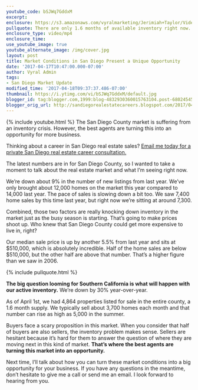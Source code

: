 ```yaml
---
youtube_code: bSJWq7GddxM
excerpt:
enclosure: https://s3.amazonaws.com/vyralmarketing/Jerimiah+Taylor/Videos/San+Diego/2017/Market+Conditions+in+San+Diego+Present+an+Unique+Opportunity+-+San+Diego+Real+Estate+Career.mp4
pullquote: There are only 1.6 months of available inventory right now.
enclosure_type: video/mp4
enclosure_time:
use_youtube_image: true
youtube_alternate_image: /img/cover.jpg
layout: post
title: Market Conditions in San Diego Present a Unique Opportunity
date: '2017-04-17T10:47:00.000-07:00'
author: Vyral Admin
tags:
- San Diego Market Update
modified_time: '2017-04-18T09:37:37.486-07:00'
thumbnail: https://i.ytimg.com/vi/bSJWq7GddxM/default.jpg
blogger_id: tag:blogger.com,1999:blog-4832930360015763104.post-6802454558368693412
blogger_orig_url: http://sandiegorealestatecareers.blogspot.com/2017/04/market-conditions-in-san-diego-present.html
---
```

{% include youtube.html %}
The San Diego County market is suffering from an inventory crisis. However, the best agents are turning this into an opportunity for more business.

Thinking about a career in San Diego real estate sales?
<a href="mailto:JTaylor@kw.com">Email me today for a private San Diego real estate career consultation.</a>

The latest numbers are in for San Diego County, so I wanted to take a moment to talk about the real estate market and what I’m seeing right now.

We’re down about 9% in the number of new listings from last year. We’ve only brought about 12,000 homes on the market this year compared to 14,000 last year. The pace of sales is slowing down a bit too. We saw 7,400 home sales by this time last year, but right now we’re sitting at around 7,300.

Combined, those two factors are really knocking down inventory in the market just as the busy season is starting. That’s going to make prices shoot up. Who knew that San Diego County could get more expensive to live in, right?

Our median sale price is up by another 5.5% from last year and sits at $510,000, which is absolutely incredible. Half of the home sales are below $510,000, but the other half are above that number. That’s a higher figure than we saw in 2006.

{% include pullquote.html %}

**The big question looming for Southern California is what will happen with our active inventory.** We’re down by 30% year-over-year.

As of April 1st, we had 4,864 properties listed for sale in the entire county, a 1.6 month supply. We typically sell about 3,700 homes each month and that number can rise as high as 5,000 in the summer.

Buyers face a scary proposition in this market. When you consider that half of buyers are also sellers, the inventory problem makes sense. Sellers are hesitant because it’s hard for them to answer the question of where they are moving next in this kind of market. **That’s where the best agents are turning this market into an opportunity.**

Next time, I’ll talk about how you can turn these market conditions into a big opportunity for your business. If you have any questions in the meantime, don’t hesitate to give me a call or send me an email. I look forward to hearing from you.
